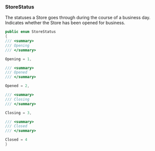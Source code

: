### StoreStatus 

The statuses a Store goes through during the course of a business day.
Indicates whether the Store has been opened for business.
```csharp
public enum StoreStatus
{
/// <summary>
/// Opening
/// </summary>

Opening = 1,

/// <summary>
/// Opened
/// </summary>

Opened = 2,

/// <summary>
/// Closing
/// </summary>

Closing = 3,

/// <summary>
/// Closed
/// </summary>

Closed = 4
}
```